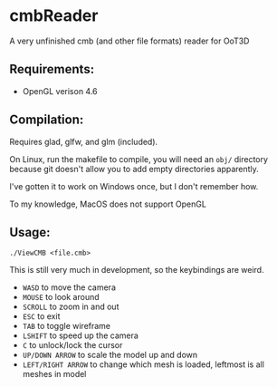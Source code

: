 # cmbReader

A very unfinished cmb (and other file formats) reader for OoT3D

## Requirements:

* OpenGL verison 4.6

## Compilation:

Requires glad, glfw, and glm (included).

On Linux, run the makefile to compile, you will need an `obj/` directory because git doesn't allow you to add empty directories apparently.

I've gotten it to work on Windows once, but I don't remember how.

To my knowledge, MacOS does not support OpenGL

## Usage:

`./ViewCMB <file.cmb>`

This is still very much in development, so the keybindings are weird.

* `WASD` to move the camera
* `MOUSE` to look around
* `SCROLL` to zoom in and out
* `ESC` to exit
* `TAB` to toggle wireframe
* `LSHIFT` to speed up the camera
* `C` to unlock/lock the cursor
* `UP/DOWN ARROW` to scale the model up and down
* `LEFT/RIGHT ARROW` to change which mesh is loaded, leftmost is all meshes in model